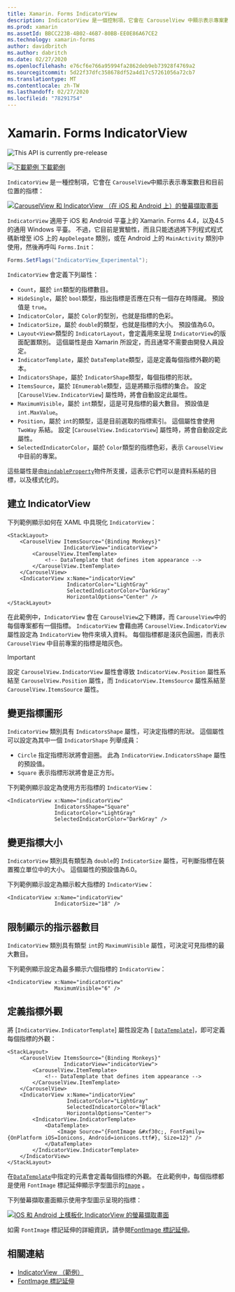 ```yaml
---
title: Xamarin. Forms IndicatorView
description: IndicatorView 是一個控制項，它會在 CarouselView 中顯示表示專案數目和目前位置的指標。
ms.prod: xamarin
ms.assetId: BBCC223B-4B02-46B7-80BB-EE0E86A67CE2
ms.technology: xamarin-forms
author: davidbritch
ms.author: dabritch
ms.date: 02/27/2020
ms.openlocfilehash: e76cf6e766a95994fa2862deb9eb73928f4769a2
ms.sourcegitcommit: 5d22f37dfc358678df52a4d17c57261056a72cb7
ms.translationtype: MT
ms.contentlocale: zh-TW
ms.lasthandoff: 02/27/2020
ms.locfileid: "78291754"
---
```

# <a name="xamarinforms-indicatorview"></a>Xamarin. Forms IndicatorView

![](~/media/shared/preview.png "This API is currently pre-release")

[![下載範例](~/media/shared/download.png) 下載範例](https://docs.microsoft.com/samples/xamarin/xamarin-forms-samples/userinterface-indicatorviewdemos/)

`IndicatorView` 是一種控制項，它會在 `CarouselView`中顯示表示專案數目和目前位置的指標：

[![CarouselView 和 IndicatorView （在 iOS 和 Android 上）的螢幕擷取畫面](indicatorview-images/circles.png "IndicatorView 圓形")](indicatorview-images/circles-large.png#lightbox "IndicatorView 圓形")

`IndicatorView` 適用于 iOS 和 Android 平臺上的 Xamarin. Forms 4.4，以及4.5 的通用 Windows 平臺。 不過，它目前是實驗性，而且只能透過將下列程式程式碼新增至 iOS 上的 `AppDelegate` 類別，或在 Android 上的 `MainActivity` 類別中使用，然後再呼叫 `Forms.Init`：

```csharp
Forms.SetFlags("IndicatorView_Experimental");
```

`IndicatorView` 會定義下列屬性：

- `Count`，屬於 `int`類型的指標數目。
- `HideSingle`，屬於 `bool`類型，指出指標是否應在只有一個存在時隱藏。 預設值是 `true`。
- `IndicatorColor`，屬於 `Color`的型別，也就是指標的色彩。
- `IndicatorSize`，屬於 `double`的類型，也就是指標的大小。 預設值為6.0。
- `Layout<View>`類型的 `IndicatorLayout`，會定義用來呈現 `IndicatorView`的版面配置類別。 這個屬性是由 Xamarin 所設定，而且通常不需要由開發人員設定。
- `IndicatorTemplate`，屬於 `DataTemplate`類型，這是定義每個指標外觀的範本。
- `IndicatorsShape`，屬於 `IndicatorShape`類型，每個指標的形狀。
- `ItemsSource`，屬於 `IEnumerable`類型，這是將顯示指標的集合。 設定 [`CarouselView.IndicatorView`] 屬性時，將會自動設定此屬性。
- `MaximumVisible`，屬於 `int`類型，這是可見指標的最大數目。 預設值是 `int.MaxValue`。
- `Position`，屬於 `int`的類型，這是目前選取的指標索引。 這個屬性會使用 `TwoWay` 系結。 設定 [`CarouselView.IndicatorView`] 屬性時，將會自動設定此屬性。
- `SelectedIndicatorColor`，屬於 `Color`類型的指標色彩，表示 `CarouselView`中目前的專案。

這些屬性是由[`BindableProperty`](xref:Xamarin.Forms.BindableProperty)物件所支援，這表示它們可以是資料系結的目標，以及樣式化的。

## <a name="create-an-indicatorview"></a>建立 IndicatorView

下列範例顯示如何在 XAML 中具現化 `IndicatorView`：

```xaml
<StackLayout>
    <CarouselView ItemsSource="{Binding Monkeys}"
                  IndicatorView="indicatorView">
        <CarouselView.ItemTemplate>
            <!-- DataTemplate that defines item appearance -->
        </CarouselView.ItemTemplate>
    </CarouselView>
    <IndicatorView x:Name="indicatorView"
                   IndicatorColor="LightGray"
                   SelectedIndicatorColor="DarkGray"
                   HorizontalOptions="Center" />
</StackLayout>
```

在此範例中，`IndicatorView` 會在 `CarouselView`之下轉譯，而 `CarouselView`中的每個專案都有一個指標。 `IndicatorView` 會藉由將 `CarouselView.IndicatorView` 屬性設定為 `IndicatorView` 物件來填入資料。 每個指標都是淺灰色圓圈，而表示 `CarouselView` 中目前專案的指標是暗灰色。

> [!IMPORTANT]
> 設定 `CarouselView.IndicatorView` 屬性會導致 `IndicatorView.Position` 屬性系結至 `CarouselView.Position` 屬性，而 `IndicatorView.ItemsSource` 屬性系結至 `CarouselView.ItemsSource` 屬性。

## <a name="change-indicator-shape"></a>變更指標圖形

`IndicatorView` 類別具有 `IndicatorsShape` 屬性，可決定指標的形狀。 這個屬性可以設定為其中一個 `IndicatorShape` 列舉成員：

- `Circle` 指定指標形狀將會迴圈。 此為 `IndicatorView.IndicatorsShape` 屬性的預設值。
- `Square` 表示指標形狀將會是正方形。

下列範例顯示設定為使用方形指標的 `IndicatorView`：

```xaml
<IndicatorView x:Name="indicatorView"
               IndicatorsShape="Square"
               IndicatorColor="LightGray"
               SelectedIndicatorColor="DarkGray" />
```

## <a name="change-indicator-size"></a>變更指標大小

`IndicatorView` 類別具有類型為 `double`的 `IndicatorSize` 屬性，可判斷指標在裝置獨立單位中的大小。 這個屬性的預設值為6.0。

下列範例顯示設定為顯示較大指標的 `IndicatorView`：

```xaml
<IndicatorView x:Name="indicatorView"
               IndicatorSize="18" />
```

## <a name="limit-the-number-of-indicators-displayed"></a>限制顯示的指示器數目

`IndicatorView` 類別具有類型 `int`的 `MaximumVisible` 屬性，可決定可見指標的最大數目。

下列範例顯示設定為最多顯示六個指標的 `IndicatorView`：

```xaml
<IndicatorView x:Name="indicatorView"
               MaximumVisible="6" />
```

## <a name="define-indicator-appearance"></a>定義指標外觀

將 [`IndicatorView.IndicatorTemplate`] 屬性設定為 [ [`DataTemplate`](xref:Xamarin.Forms.DataTemplate)]，即可定義每個指標的外觀：

```xaml
<StackLayout>
    <CarouselView ItemsSource="{Binding Monkeys}"
                  IndicatorView="indicatorView">
        <CarouselView.ItemTemplate>
            <!-- DataTemplate that defines item appearance -->
        </CarouselView.ItemTemplate>
    </CarouselView>
    <IndicatorView x:Name="indicatorView"
                   IndicatorColor="LightGray"
                   SelectedIndicatorColor="Black"
                   HorizontalOptions="Center">
        <IndicatorView.IndicatorTemplate>
            <DataTemplate>
                <Image Source="{FontImage &#xf30c;, FontFamily={OnPlatform iOS=Ionicons, Android=ionicons.ttf#}, Size=12}" />
            </DataTemplate>
        </IndicatorView.IndicatorTemplate>
    </IndicatorView>
</StackLayout>
```

在[`DataTemplate`](xref:Xamarin.Forms.DataTemplate)中指定的元素會定義每個指標的外觀。 在此範例中，每個指標都是使用 `FontImage` 標記延伸顯示字型圖示的[`Image`](xref:Xamarin.Forms.Image) 。

下列螢幕擷取畫面顯示使用字型圖示呈現的指標：

[![IOS 和 Android 上樣板化 IndicatorView 的螢幕擷取畫面](indicatorview-images/templated.png "樣板化 IndicatorView")](indicatorview-images/templated-large.png#lightbox "樣板化 IndicatorView")

如需 `FontImage` 標記延伸的詳細資訊，請參閱[FontImage 標記延伸](~/xamarin-forms/xaml/markup-extensions/consuming.md#fontimage-markup-extension)。

## <a name="related-links"></a>相關連結

- [IndicatorView （範例）](https://docs.microsoft.com/samples/xamarin/xamarin-forms-samples/userinterface-indicatorviewdemos/)
- [FontImage 標記延伸](~/xamarin-forms/xaml/markup-extensions/consuming.md#fontimage-markup-extension)
